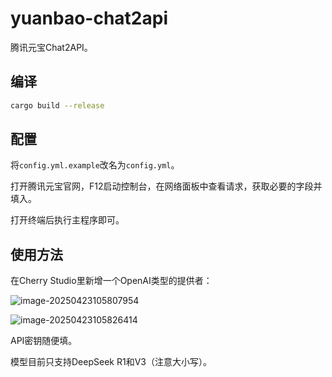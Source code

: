 # yuanbao-chat2api

腾讯元宝Chat2API。

## 编译

```bash
cargo build --release
```

## 配置

将`config.yml.example`改名为`config.yml`。

打开腾讯元宝官网，F12启动控制台，在网络面板中查看请求，获取必要的字段并填入。

打开终端后执行主程序即可。

## 使用方法

在Cherry Studio里新增一个OpenAI类型的提供者：

![image-20250423105807954](https://public.ptree.top/picgo/2025/04/1745377090.png)

![image-20250423105826414](https://public.ptree.top/picgo/2025/04/1745377107.png)

API密钥随便填。

模型目前只支持DeepSeek R1和V3（注意大小写）。